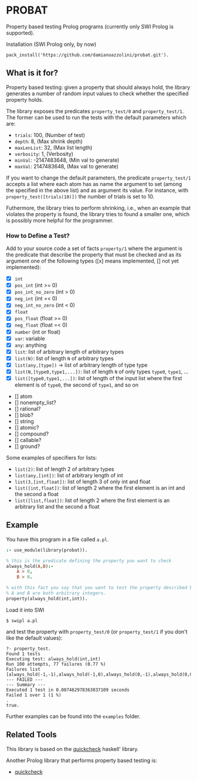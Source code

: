 # PROBAT
Property based testing Prolog programs (currently only SWI Prolog is supported).

Installation (SWI Prolog only, by now)
```
pack_install('https://github.com/damianoazzolini/probat.git').
```

## What is it for?
Property based testing: given a property that should always hold, the library generates a number of random input values to check whether the specified property holds.

The library exposes the predicates `property_test/0` and `property_test/1`.
The former can be used to run the tests with the default parameters which are:
- `trials`: 100, (Number of test)
- `depth`: 8, (Max shrink depth)
- `maxLenList`: 32, (Max list length)
- `verbosity`: 1, (Verbosity)
- `minVal`: -2147483648, (Min val to generate)
- `maxVal`: 2147483648, (Max val to generate)

If you want to change the default parameters, the predicate `property_test/1` accepts a list where each atom has as name the argument to set (among the specified in the above list) and as argument its value.
For instance, with `property_test([trials(10)])` the number of trials is set to 10.

Futhermore, the library tries to perform shrinking, i.e., when an example that violates the property is found, the library tries to found a smaller one, which is possibly more helpful for the programmer.

### How to Define a Test?
Add to your source code a set of facts `property/1` where the argument is the predicate that describe the property that must be checked and as its argument one of the following types ([x] means implemented, [] not yet implemented):
- [x] `int`
- [x] `pos_int` (int >= 0)
- [x] `pos_int_no_zero` (int > 0)
- [x] `neg_int` (int =< 0)
- [x] `neg_int_no_zero` (int < 0)
- [x] `float`
- [x] `pos_float` (float >= 0)
- [x] `neg_float` (float =< 0)
- [x] `number` (int or float)
- [x] `var`: variable
- [x] `any`: anything
- [x] `list`: list of arbitrary length of arbitrary types
- [x] `list(N)`: list of length `N` of arbitrary types
- [x] `list(any,[type])` -> list of arbitrary length of type type
- [x] `list(N,[type0,type1,...])`: list of length `N` of only types `type0`, `type1`, ...
- [x] `list([type0,type1,...])`: list of length of the input list where the first element is of `type0`, the second of `type1`, and so on
- [] atom
- [] nonempty_list?
- [] rational?
- [] blob?
- [] string
- [] atomic?
- [] compound?
- [] callable?
- [] ground?

Some examples of specifiers for lists:
- `list(2)`: list of length 2 of arbitrary types
- `list(any,[int])`: list of arbitrary length of int
- `list(3,[int,float])`: list of length 3 of only int and float
- `list([int,float])`: list of length 2 where the first element is an int and the second a float
- `list([list,float])`: list of length 2 where the first element is an arbitrary list and the second a float

## Example
You have this program in a file called `a.pl`.
```Prolog
:- use_module(library(probat)).

% this is the predicate defining the property you want to check
always_hold(A,B):-
    A > 0,
    B > 0.

% with this fact you say that you want to test the property described by always_hold(A,B) when
% A and B are both arbitrary integers.
property(always_hold(int,int)).
```
Load it into SWI 
```
$ swipl a.pl 
```
and test the property with `property_test/0` (or `property_test/1` if you don't like the default values):
```
?- property_test.
Found 1 tests
Executing test: always_hold(int,int)
Run 100 attempts, 77 failures (0.77 %)
Failures list [always_hold(-1,-1),always_hold(-1,0),always_hold(0,-1),always_hold(0,0)]
--- FAILED ---
--- Summary ---
Executed 1 test in 0.007462978363037109 seconds
Failed 1 over 1 (1 %)
.
true.
```

Further examples can be found into the `examples` folder.

## Related Tools
This library is based on the [quickcheck](https://hackage.haskell.org/package/QuickCheck) haskell' library.

Another Prolog library that performs property based testing is:
- [quickcheck](https://github.com/nicoabie/quickcheck)